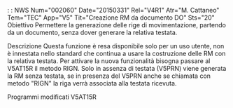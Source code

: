  :  : NWS Num="002060" Date="20150331" Rel="V4R1" Atr="M. Cattaneo" Tem="TEC" App="V5" Tit="Creazione RM da documento DO" Sts="20"
Obiettivo
Permettere la generazione delle rige di movimentazione, partendo da un documento, senza dover generare la relativa testata.

Descrizione
Questa funzione è resa disponibile solo per un uso utente, non è innestata nello standard che continua a usare la costruzione delle RM con la relativa testata.
Per attivare la nuova funzionalità bisogna passare al V5AT15R il metodo RIGN.
Solo in assenza di testata (V5PRN) viene generata la RM senza testata, se in presenza del V5PRN anche se chiamata con metodo "RIGN" la riga verrà associata alla testata ricevuta.

Programmi modificati
V5AT15R
